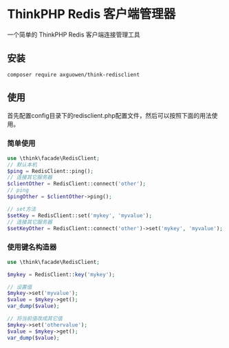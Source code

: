 # ThinkPHP Redis 客户端管理器

一个简单的 ThinkPHP Redis 客户端连接管理工具


## 安装
~~~
composer require axguowen/think-redisclient
~~~

## 使用

首先配置config目录下的redisclient.php配置文件，然后可以按照下面的用法使用。

### 简单使用
~~~php
use \think\facade\RedisClient;
// 默认本机
$ping = RedisClient::ping();
// 连接其它服务器
$clientOther = RedisClient::connect('other');
// ping
$pingOther = $clientOther->ping();

// set方法
$setKey = RedisClient::set('mykey', 'myvalue');
// 连接其它服务器
$setKeyOther = RedisClient::connect('other')->set('mykey', 'myvalue');
~~~

### 使用键名构造器
~~~php
use \think\facade\RedisClient;

$mykey = RedisClient::key('mykey');

// 设置值
$mykey->set('myvalue');
$value = $mykey->get();
var_dump($value);

// 将当前值改成其它值
$mykey->set('othervalue');
$value = $mykey->get();
var_dump($value);
~~~